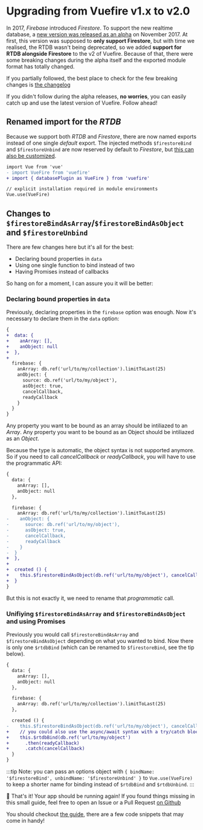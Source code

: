 # Upgrading from Vuefire v1.x to v2.0

In 2017, _Firebase_ introduced _Firestore_. To support the new realtime database, a [new version was released as an alpha](https://github.com/vuejs/vuefire/releases/tag/2.0.0-alpha.0) on November 2017. At first, this version was supposed to **only support Firestore**, but with time we realised, the RTDB wasn't being deprecated, so we added **support for RTDB alongside Firestore** to the v2 of Vuefire. Because of that, there were some breaking changes during the alpha itself and the exported module format has totally changed.

If you partially followed, the best place to check for the few breaking changes is [the changelog](https://github.com/vuejs/vuefire/blob/master/CHANGELOG.md)

If you didn't follow during the alpha releases, **no worries**, you can easily catch up and use the latest version of Vuefire. Follow ahead!

## Renamed import for the _RTDB_

Because we support both _RTDB_ and _Firestore_, there are now named exports instead of one single _default_ export. The injected methods `$firestoreBind` and `$firestoreUnbind` are now reserved by default to _Firestore_, but [this can also be customized](https://vuefire.vuejs.org/api/vuefire.html#rtdbplugin).

```diff
import Vue from 'vue'
- import VueFire from 'vuefire'
+ import { databasePlugin as VueFire } from 'vuefire'

// explicit installation required in module environments
Vue.use(VueFire)
```

## Changes to `$firestoreBindAsArray`/`$firestoreBindAsObject` and `$firestoreUnbind`

There are few changes here but it's all for the best:

- Declaring bound properties in `data`
- Using one single function to bind instead of two
- Having Promises instead of callbacks

So hang on for a moment, I can assure you it will be better:

### Declaring bound properties in `data`

Previously, declaring properties in the `firebase` option was enough. Now it's necessary to declare them in the `data` option:

```diff
{
+  data: {
+    anArray: [],
+    anObject: null
+  },
+
  firebase: {
    anArray: db.ref('url/to/my/collection').limitToLast(25)
    anObject: {
      source: db.ref('url/to/my/object'),
      asObject: true,
      cancelCallback,
      readyCallback
    }
  }
}
```

Any property you want to be bound as an array should be intiliazed to an _Array_.
Any property you want to be bound as an Object should be intiliazed as an _Object_.

Because the type is automatic, the object syntax is not supported anymore. So if you need to call _cancelCallback_ or _readyCallback_, you will have to use the programmatic API:

```diff
{
  data: {
    anArray: [],
    anObject: null
  },

  firebase: {
    anArray: db.ref('url/to/my/collection').limitToLast(25)
-    anObject: {
-      source: db.ref('url/to/my/object'),
-      asObject: true,
-      cancelCallback,
-      readyCallback
-    }
-  }
+  },
+
+  created () {
+    this.$firestoreBindAsObject(db.ref('url/to/my/object'), cancelCallback, readyCallback)
+  }
}
```

But this is not exactly it, we need to rename that _programmatic_ call.

### Unifiying `$firestoreBindAsArray` and `$firestoreBindAsObject` and using Promises

Previously you would call `$firestoreBindAsArray` and `$firestoreBindAsObject` depending on what you wanted to bind. Now there is only one `$rtdbBind` (which can be renamed to `$firestoreBind`, see the tip below).

```diff
{
  data: {
    anArray: [],
    anObject: null
  },

  firebase: {
    anArray: db.ref('url/to/my/collection').limitToLast(25)
  },

  created () {
-    this.$firestoreBindAsObject(db.ref('url/to/my/object'), cancelCallback, readyCallback)
+    // you could also use the async/await syntax with a try/catch block
+    this.$rtdbBind(db.ref('url/to/my/object')
+      .then(readyCallback)
+      .catch(cancelCallback)
  }
}
```

:::tip
Note: you can pass an options object with `{ bindName: '$firestoreBind', unbindName: '$firestoreUnbind' }` to `Vue.use(VueFire)` to keep a shorter name for binding instead of `$rtdbBind` and `$rtdbUnbind`.
:::

🎉 That's it! Your app should be running again! If you found things missing in this small guide, feel free to open an Issue or a Pull Request [on Github](https://github.com/vuejs/vuefire)

You should checkout [the guide](./), there are a few code snippets that may come in handy!
